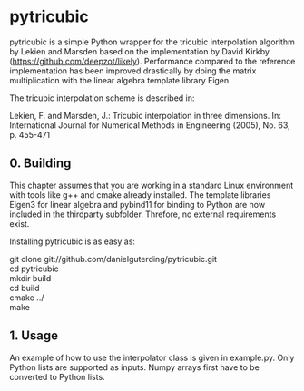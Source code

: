 # pytricubic

pytricubic is a simple Python wrapper for the tricubic interpolation algorithm
by Lekien and Marsden based on the implementation by David Kirkby
(https://github.com/deepzot/likely). Performance compared to the reference 
implementation has been improved drastically by doing the matrix multiplication with
the linear algebra template library Eigen.

The tricubic interpolation scheme is described in:

  Lekien, F. and Marsden, J.: Tricubic interpolation in three dimensions.
                              In: International Journal for Numerical Methods
                              in Engineering (2005), No. 63, p. 455-471

## 0. Building

This chapter assumes that you are working in a standard Linux environment with
tools like g++ and cmake already installed. The template libraries Eigen3 for
linear algebra and pybind11 for binding to Python are now included in the thirdparty
subfolder. Threfore, no external requirements exist.

Installing pytricubic is as easy as:  

  git clone git://github.com/danielguterding/pytricubic.git  
  cd pytricubic  
  mkdir build  
  cd build  
  cmake ../  
  make  

## 1. Usage

An example of how to use the interpolator class is given in example.py. Only Python lists are
supported as inputs. Numpy arrays first have to be converted to Python lists.
